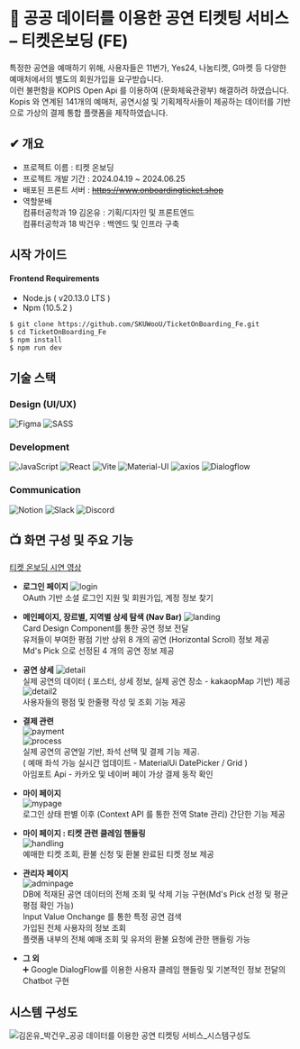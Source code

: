 # 🎫 공공 데이터를 이용한 공연 티켓팅 서비스 – 티켓온보딩 (FE)

특정한 공연을 예매하기 위해, 사용자들은 11번가, Yes24, 나눔티켓, G마켓 등 다양한 예매처에서의 별도의 회원가입을 요구받습니다.  
이런 불편함을 KOPIS Open Api 를 이용하여 (문화체육관광부) 해결하려 하였습니다.
Kopis 와 연계된 141개의 예매처, 공연시설 및 기획제작사들이 제공하는 데이터를 기반으로 가상의 결제 통합 플랫폼을 제작하였습니다.  



## ✔ 개요 

* 프로젝트 이름 : 티켓 온보딩  
* 프로젝트 개발 기간 : 2024.04.19 ~ 2024.06.25  
* 배포된 프론트 서버 : ~~https://www.onboardingticket.shop~~  
* 역할분배  
    컴퓨터공학과 19 김온유 : 기획/디자인 및 프론트엔드  
    컴퓨터공학과 18 박건우 : 백엔드 및 인프라 구축


## 시작 가이드
#### Frontend Requirements

* Node.js ( v20.13.0 LTS )
* Npm (10.5.2 ) 
```
$ git clone https://github.com/SKUWooU/TicketOnBoarding_Fe.git
$ cd TicketOnBoarding_Fe
$ npm install
$ npm run dev 
```

## 기술 스택 
### Design (UI/UX) 
![Figma](https://img.shields.io/badge/Figma-F24E1E?style=for-the-badge&logo=figma&logoColor=white)
![SASS](https://img.shields.io/badge/SASS-CC6699?style=for-the-badge&logo=sass&logoColor=white)

### Development
![JavaScript](https://img.shields.io/badge/JavaScript-F7DF1E?style=for-the-badge&logo=javascript&logoColor=black)
![React](https://img.shields.io/badge/React-61DAFB?style=for-the-badge&logo=react&logoColor=black)
![Vite](https://img.shields.io/badge/Vite-4B32C3?style=for-the-badge&logo=vite&logoColor=white)
![Material-UI](https://img.shields.io/badge/Material--UI-0081CB?style=for-the-badge&logo=material-ui&logoColor=white)
![axios](https://img.shields.io/badge/axios-007ACC?style=for-the-badge&logo=axios&logoColor=white)
![Dialogflow](https://img.shields.io/badge/Dialogflow-FF9800?style=for-the-badge&logo=dialogflow&logoColor=white)

### Communication
![Notion](https://img.shields.io/badge/Notion-000000?style=for-the-badge&logo=notion&logoColor=white)
![Slack](https://img.shields.io/badge/Slack-4A154B?style=for-the-badge&logo=slack&logoColor=white)
![Discord](https://img.shields.io/badge/Discord-5865F2?style=for-the-badge&logo=discord&logoColor=white)


## 📺 화면 구성 및 주요 기능
[티켓 온보딩 시연 영상](http://www.example.com)
* **로그인 페이지**
![login](https://github.com/SKUWooU/TicketOnBoarding_Fe/assets/108880488/ee338976-1ef5-47b1-b05a-a06534bd2de4)  
OAuth 기반 소셜 로그인 지원 및 회원가입, 계정 정보 찾기  

* **메인페이지, 장르별, 지역별 상세 탐색 (Nav Bar)**
![landing](https://github.com/SKUWooU/TicketOnBoarding_Fe/assets/108880488/aa7b7039-6912-44f1-9143-30d27b2fa761)  
Card Design Component를 통한 공연 정보 전달  
유저들이 부여한 평점 기반 상위 8 개의 공연 (Horizontal Scroll) 정보 제공  
Md's Pick 으로 선정된 4 개의 공연 정보 제공

* **공연 상세** 
![detail](https://github.com/SKUWooU/TicketOnBoarding_Fe/assets/108880488/c81a5b64-68aa-4879-89de-091ce311bf49)  
실제 공연의 데이터 ( 포스터, 상세 정보, 실제 공연 장소 - kakaopMap 기반) 제공  
![detail2](https://github.com/SKUWooU/TicketOnBoarding_Fe/assets/108880488/f2756d60-745b-4275-8f10-19a91327a2cd)  
사용자들의 평점 및 한줄평  작성 및 조회 기능 제공 

* **결제 관련**  
![payment](https://github.com/SKUWooU/TicketOnBoarding_Fe/assets/108880488/174c4691-595b-49fb-ab8e-8a675c395658)  
![process](https://github.com/SKUWooU/TicketOnBoarding_Fe/assets/108880488/d5bc2dc9-4f36-41de-93f5-38ee25dce116)  
실제 공연의 공연일 기반, 좌석 선택 및 결제 기능 제공.  
( 예매 좌석 가능 실시간 업데이트 - MaterialUi DatePicker / Grid )  
아임포트 Api - 카카오 및 네이버 페이 가상 결제 동작 확인   


* **마이 페이지**  
![mypage](https://github.com/SKUWooU/TicketOnBoarding_Fe/assets/108880488/7d3e16c3-0ca9-4161-bf05-46a99a715011)  
로그인 상태 판별 이후 (Context API 를 통한 전역 State 관리) 간단한 기능 제공

* **마이 페이지 : 티켓 관련 클레임 핸들링**   
![handling](https://github.com/SKUWooU/TicketOnBoarding_Fe/assets/108880488/06575e8a-de47-4a51-9848-3746735d856e)  
 예매한 티켓 조회, 환불 신청 및 환불 완료된 티켓 정보 제공 

* **관리자 페이지**  
![adminpage](https://github.com/SKUWooU/TicketOnBoarding_Fe/assets/108880488/bb66c0ea-6574-469d-b193-faabcaa7f83b)  
DB에 적재된 공연 데이터의 전체 조회 및 삭제 기능 구현(Md's Pick 선정 및 평균 평점 확인 가능)  
Input Value Onchange 를 통한 특정 공연 검색  
가입된 전체 사용자의 정보 조회  
플랫폼 내부의 전체 예매 조회 및 유저의 환불 요청에 관한 핸들링 가능 

* **그 외**  
 ➕ Google DialogFlow를 이용한 사용자 클레임 핸들링 및 기본적인 정보 전달의 Chatbot 구현 

## 시스템 구성도 
![김온유_박건우_공공 데이터를 이용한 공연 티켓팅 서비스_시스템구성도](https://github.com/SKUWooU/TicketOnBoarding_Fe/assets/108880488/96c6820f-dd89-4a69-9cbd-5f4d004533b3)
